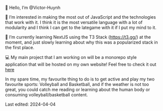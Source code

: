 👋 Hello, I’m @Victor-Huynh

👀 I’m interested in making the most out of JavaScript and the technologies that work with it. 
I think it is the most versatile language with a lot of modularity and I think I can get to the lategame with it if I put my mind to it.

🌱 I’m currently learning NextJS using the T3 Stack (https://t3.gg/) at the moment, and just slowly learning about why this was a popularized stack in the first place.

💻 My main project that I am working on will be a monorepo style application that will be hosted on my own website!
Feel free to check it out [here](https://victorvkhuynh.com/)

In my spare time, my favourite thing to do is to get active and play my two favourite sports: Volleyball and Basketball, and if the weather is not too great, you could catch me reading or learning about the human body or consuming volleyball/basketball content.

Last edited: 2024-04-04
<!---
Victor-Huynh/Victor-Huynh is a ✨ special ✨ repository because its `README.md` (this file) appears on your GitHub profile.
You can click the Preview link to take a look at your changes.
--->
